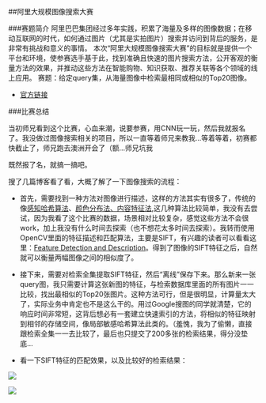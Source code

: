 ##阿里大规模图像搜索大赛


###赛题简介
阿里巴巴集团经过多年实践，积累了海量及多样的图像数据；在移动互联网的时代，如何通过图片（尤其是实拍图片）搜索并访问到背后的服务，是非常有挑战和意义的事情。 本次“阿里大规模图像搜索大赛”的目标就是提供一个平台和环境，使参赛选手基于此，找到准确且快速的图片搜索方法，公开客观的衡量方法的效果，并推动这些方法在智能购物、知识获取、推荐关联等各个领域的线上应用。
赛题：给定query集，从海量图像中检索最相同或相似的Top20图像。

- [官方链接](http://tianchi.aliyun.com/competition/introduction.htm?spm=5176.100066.333.14.UWexgq&raceId=231510)

###比赛总结

当初师兄看到这个比赛，心血来潮，说要参赛，用CNN玩一玩，然后我就报名了。我没做过图像搜索相关的项目，所以一直等着师兄来教我...等着等着，初赛都快截止了，师兄跑去澳洲开会了（额...师兄坑我

既然报了名，就搞一搞吧。

搜了几篇博客看了看，大概了解了一下图像搜索的流程：

- 首先，需要找到一种方法对图像进行描述，这样的方法其实有很多了，传统的像[感知哈希算法](http://www.ruanyifeng.com/blog/2011/07/principle_of_similar_image_search.html)、[颜色分布法、内容特征法](http://www.ruanyifeng.com/blog/2013/03/similar_image_search_part_ii.html),这几种算法比较简单，我没有去尝试，因为我看了这个比赛的数据，场景相对比较复杂，感觉这些方法不会很work，加上我没有什么时间去探索（也不想花太多时间去探索）。我转而使用OpenCV里面的特征描述和匹配算法，主要是SIFT，有兴趣的读者可以看看这里：[Feature Detection and Description](http://opencv-python-tutroals.readthedocs.org/en/latest/py_tutorials/py_feature2d/py_table_of_contents_feature2d/py_table_of_contents_feature2d.html)。得到了图像的SIFT特征之后，自然就可以衡量两幅图像之间的相似度了。

- 接下来，需要对检索全集提取SIFT特征，然后“离线”保存下来。那么新来一张query图，我只需要计算这张新图的特征，与检索数据库里面的所有图片一一比较，找出最相似的Top20张图片。这种方法可行，但是很明显，计算量太大了，实际业务中肯定也不是这么干的。用过Google搜图的同学就清楚，它的响应时间非常短，这背后想必有一套建立快速索引的方法，将相似的特征映射到相邻的存储空间，像局部敏感哈希算法此类的。（羞愧，我为了偷懒，直接跟检索全集一一去比较了，最后也只提交了200多张的检索结果，得分没垫底...

- 看一下SIFT特征的匹配效果，以及比较好的检索结果：

![](https://github.com/wepe/AliTianChi/blob/master/%E9%98%BF%E9%87%8C%E5%A4%A7%E8%A7%84%E6%A8%A1%E5%9B%BE%E5%83%8F%E6%90%9C%E7%B4%A2%E5%A4%A7%E8%B5%9B/siftmatch.png)


![](https://github.com/wepe/AliTianChi/blob/master/%E9%98%BF%E9%87%8C%E5%A4%A7%E8%A7%84%E6%A8%A1%E5%9B%BE%E5%83%8F%E6%90%9C%E7%B4%A2%E5%A4%A7%E8%B5%9B/search_result.png)